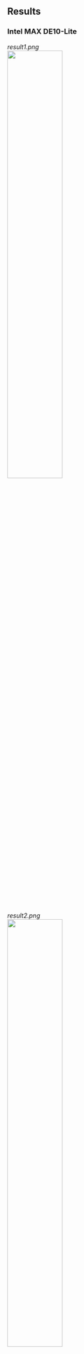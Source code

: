## Results
### Intel MAX DE10-Lite

*result1.png* <br>
<image src="https://raw.githubusercontent.com/roby2014/uni-projects/master/LSD/tlab4/result/result1.png" width="50%">

*result2.png* <br>
<image src="https://raw.githubusercontent.com/roby2014/uni-projects/master/LSD/tlab4/result/result2.png" width="50%">

*result3.png* <br>
<image src="https://raw.githubusercontent.com/roby2014/uni-projects/master/LSD/tlab4/result/result3.png" width="50%">

*result4.png* <br>
<image src="https://raw.githubusercontent.com/roby2014/uni-projects/master/LSD/tlab4/result/result4.png" width="50%">